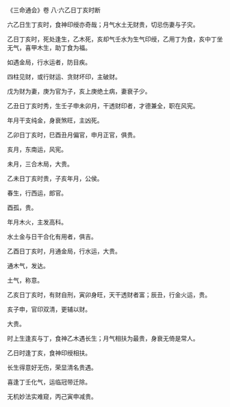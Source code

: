 《三命通会》卷 八·六乙日丁亥时断

六乙日生丁亥时，食神印绶亦奇哉；月气水土无财贵，切忌伤妻与子灾。

乙日丁亥时，死处逢生，乙木死，亥却气壬水为生气印绶，乙用丁为食，亥中丁坐无气，喜甲木生，助丁食为福。

如遇金局，行水运者，防目疾。

四柱见财，或行财运、贪财坏印，主破财。

戊为财为妻，庚为官为子，亥上庚绝土病，妻衰子少。

乙丑日丁亥时秀，生壬子申未卯月，干透财印者，才德兼全，职在风宪。

年月干支纯金，身衰煞旺，主凶死。

乙卯日丁亥时，巳酉丑月偏官，申月正官，俱贵。

亥月，东南运，风宪。

未月，三合木局，大贵。

乙未日丁亥时贵，子亥年月，公侯。

春生，行西运，郎官。

酉孤，贵。

年月木火，主发高科。

水土金与日干合化有用者，俱吉。

乙酉日丁亥时，月通金局，行水运，大贵。

通木气，发达。

土气，称意。

乙亥日丁亥时，有财自刑，寅卯身旺，天干透财者富；辰丑，行金火运，贵。

亥子申，官印双清，更辅以财。

大贵。

时上生逢亥与丁，食神乙木遇长生；月气相扶为最贵，身衰无倚是常人。

乙日时逢丁亥，食神印绶相扶。

长生得意好无伤，荣显清名贵遇。

喜逢丁壬化气，运临冠带迁除。

无机妙法实难窥，丙己寅申减贵。

